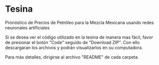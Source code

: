 # Tesina
Pronóstico de Precios de Petróleo para la Mezcla Mexicana usando redes neuronales artificiales

Si se desea ver el código utilizado en la tesina de manera mas fácil, favor de presionar el botón "Code" seguido de "Download ZIP". 
Con ello descargaran los archivos y podrán visualizarlos en su computadora. 

Para más detalles, dirigirse al archivo "README" de cada carpeta.
